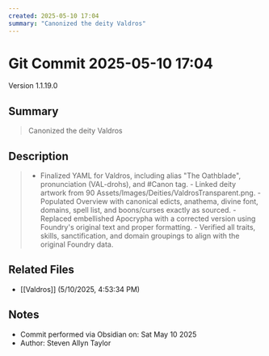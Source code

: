 ```yaml
---
created: 2025-05-10 17:04
summary: "Canonized the deity Valdros"
---
```


# Git Commit 2025-05-10 17:04

Version 1.1.19.0

## Summary
> Canonized the deity Valdros

## Description
> - Finalized YAML for Valdros, including alias "The Oathblade", pronunciation (VAL-drohs), and #Canon tag. - Linked deity artwork from 90 Assets/Images/Deities/ValdrosTransparent.png. - Populated Overview with canonical edicts, anathema, divine font, domains, spell list, and boons/curses exactly as sourced. - Replaced embellished Apocrypha with a corrected version using Foundry's original text and proper formatting. - Verified all traits, skills, sanctification, and domain groupings to align with the original Foundry data.

## Related Files
- [[Valdros]] (5/10/2025, 4:53:34 PM)

## Notes
- Commit performed via Obsidian on: Sat May 10 2025
- Author: Steven Allyn Taylor

